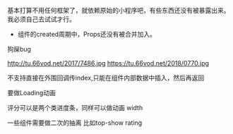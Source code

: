 基本打算不用任何框架了，就依赖原始的小程序吧，有些东西还没有被暴露出来。我必须自己去试试才行。

- 组件的created周期中，Props还没有被合并加入。

狗屎bug

http://tu.66vod.net/2017/7486.jpg
https://tu.66vod.net/2018/0770.jpg

不支持直接在外围回调传index,只能在组件内部数据中插入，然后再返回

要做Loading动画

评分可以是两个类进度条，同样可以做动画 width

一些组件需要做二次的抽离 比如top-show rating